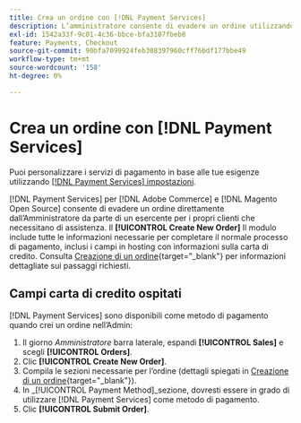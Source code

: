 ```yaml
---
title: Crea un ordine con [!DNL Payment Services]
description: L’amministratore consente di evadere un ordine utilizzando [!DNL Payment Services] direttamente dall’amministratore da un commerciante per i suoi clienti che hanno bisogno di assistenza.
exl-id: 1542a33f-9c01-4c36-bbce-bfa3107fbeb8
feature: Payments, Checkout
source-git-commit: 90bfa7099924feb308397960cff76bdf177bbe49
workflow-type: tm+mt
source-wordcount: '158'
ht-degree: 0%

---
```


# Crea un ordine con [!DNL Payment Services]

Puoi personalizzare i servizi di pagamento in base alle tue esigenze utilizzando [[!DNL Payment Services] impostazioni](settings.md).

[!DNL Payment Services] per [!DNL Adobe Commerce] e [!DNL Magento Open Source] consente di evadere un ordine direttamente dall’Amministratore da parte di un esercente per i propri clienti che necessitano di assistenza. Il **[!UICONTROL Create New Order]** Il modulo include tutte le informazioni necessarie per completare il normale processo di pagamento, inclusi i campi in hosting con informazioni sulla carta di credito. Consulta [Creazione di un ordine](https://docs.magento.com/user-guide/customers/customer-account-create-order.html){target="_blank"} per informazioni dettagliate sui passaggi richiesti.

## Campi carta di credito ospitati

[!DNL Payment Services] sono disponibili come metodo di pagamento quando crei un ordine nell’Admin:

1. Il giorno _Amministratore_ barra laterale, espandi **[!UICONTROL Sales]** e scegli **[!UICONTROL Orders]**.
1. Clic **[!UICONTROL Create New Order]**.
1. Compila le sezioni necessarie per l’ordine (dettagli spiegati in [Creazione di un ordine](https://docs.magento.com/user-guide/customers/customer-account-create-order.html){target="_blank"}).
1. In _[!UICONTROL Payment Method]_sezione, dovresti essere in grado di utilizzare [!DNL Payment Services] come metodo di pagamento.
1. Clic **[!UICONTROL Submit Order]**.
